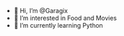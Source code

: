 - 👋 Hi, I’m @Garagix
- 👀 I’m interested in Food and Movies
- 🌱 I’m currently learning Python

<!---
Garagix/Garagix is a ✨ special ✨ repository because its `README.md` (this file) appears on your GitHub profile.
You can click the Preview link to take a look at your changes.
--->
